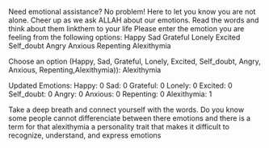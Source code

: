 Need emotional assistance? No problem!
Here to let you know you are not alone. Cheer up as we ask ALLAH about our emotions.
Read the words and think about them linkthem to your life
Please enter the emotion you are feeling from the following options:
Happy
Sad
Grateful
Lonely
Excited
Self_doubt
Angry
Anxious
Repenting
Alexithymia

Choose an option (Happy, Sad, Grateful, Lonely, Excited, Self_doubt, Angry, Anxious, Repenting,Alexithymia)): Alexithymia

Updated Emotions:
Happy: 0
Sad: 0
Grateful: 0
Lonely: 0
Excited: 0
Self_doubt: 0
Angry: 0
Anxious: 0
Repenting: 0
Alexithymia: 1

Take a deep breath and connect yourself with the words.
Do you know some people cannot differenciate between there emotions
 and there is a term for that
 alexithymia
 a personality trait that makes it difficult to
 recognize, understand, and express emotions

